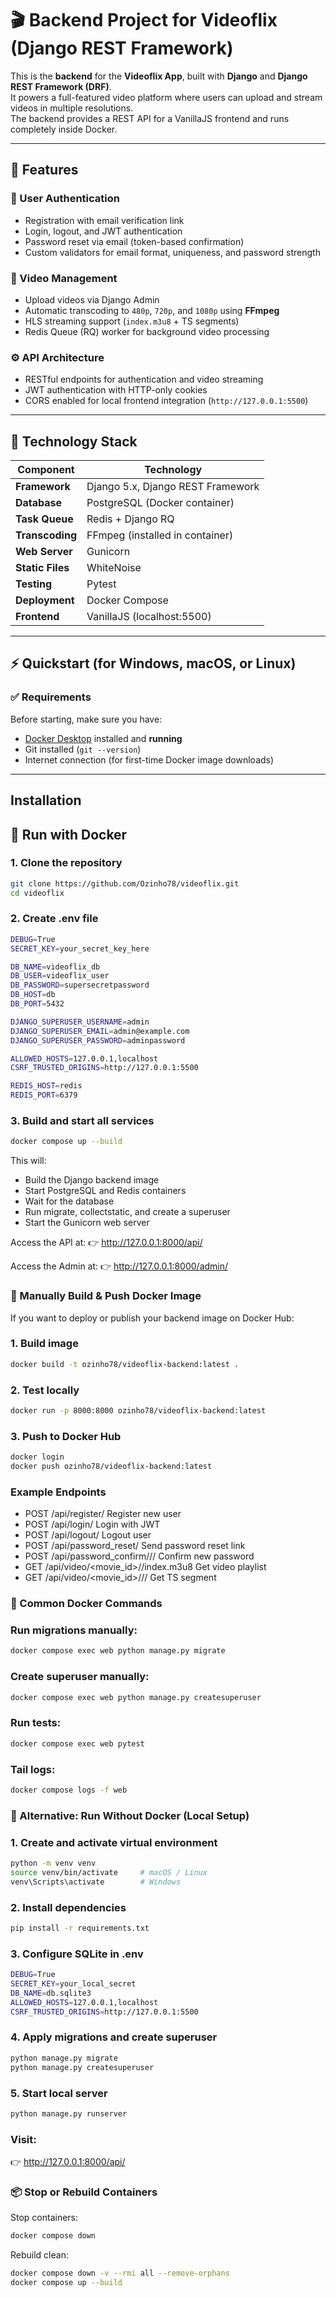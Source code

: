 # 🎬 Backend Project for Videoflix (Django REST Framework)

This is the **backend** for the **Videoflix App**, built with **Django** and **Django REST Framework (DRF)**.  
It powers a full-featured video platform where users can upload and stream videos in multiple resolutions.  
The backend provides a REST API for a VanillaJS frontend and runs completely inside Docker.

---

## 🚀 Features

### 🔐 User Authentication
- Registration with email verification link  
- Login, logout, and JWT authentication  
- Password reset via email (token-based confirmation)  
- Custom validators for email format, uniqueness, and password strength

### 🎥 Video Management
- Upload videos via Django Admin  
- Automatic transcoding to `480p`, `720p`, and `1080p` using **FFmpeg**  
- HLS streaming support (`index.m3u8` + TS segments)  
- Redis Queue (RQ) worker for background video processing  

### ⚙️ API Architecture
- RESTful endpoints for authentication and video streaming  
- JWT authentication with HTTP-only cookies  
- CORS enabled for local frontend integration (`http://127.0.0.1:5500`)

--------

## 🧱 Technology Stack

| Component | Technology |
|------------|-------------|
| **Framework** | Django 5.x, Django REST Framework |
| **Database** | PostgreSQL (Docker container) |
| **Task Queue** | Redis + Django RQ |
| **Transcoding** | FFmpeg (installed in container) |
| **Web Server** | Gunicorn |
| **Static Files** | WhiteNoise |
| **Testing** | Pytest |
| **Deployment** | Docker Compose |
| **Frontend** | VanillaJS (localhost:5500) |

-------------------------------------------------------------------------------------------------------------

## ⚡️ Quickstart (for Windows, macOS, or Linux)

### ✅ Requirements
Before starting, make sure you have:
- [Docker Desktop](https://www.docker.com/products/docker-desktop/) installed and **running**
- Git installed (`git --version`)
- Internet connection (for first-time Docker image downloads)

---

## Installation

## 🐳 Run with Docker

### 1. Clone the repository
```bash
git clone https://github.com/Ozinho78/videoflix.git
cd videoflix
```


### 2. Create .env file
```bash
DEBUG=True
SECRET_KEY=your_secret_key_here

DB_NAME=videoflix_db
DB_USER=videoflix_user
DB_PASSWORD=supersecretpassword
DB_HOST=db
DB_PORT=5432

DJANGO_SUPERUSER_USERNAME=admin
DJANGO_SUPERUSER_EMAIL=admin@example.com
DJANGO_SUPERUSER_PASSWORD=adminpassword

ALLOWED_HOSTS=127.0.0.1,localhost
CSRF_TRUSTED_ORIGINS=http://127.0.0.1:5500

REDIS_HOST=redis
REDIS_PORT=6379
```


### 3. Build and start all services
```bash
docker compose up --build
```

This will:
 - Build the Django backend image
 - Start PostgreSQL and Redis containers
 - Wait for the database
 - Run migrate, collectstatic, and create a superuser
 - Start the Gunicorn web server

Access the API at:
👉 http://127.0.0.1:8000/api/

Access the Admin at:
👉 http://127.0.0.1:8000/admin/



### 🐋 Manually Build & Push Docker Image

If you want to deploy or publish your backend image on Docker Hub:

### 1. Build image
```bash
docker build -t ozinho78/videoflix-backend:latest .
```

### 2. Test locally
```bash
docker run -p 8000:8000 ozinho78/videoflix-backend:latest
```

### 3. Push to Docker Hub
```bash
docker login
docker push ozinho78/videoflix-backend:latest
```

### Example Endpoints
 - POST	  /api/register/	                                Register new user
 - POST	  /api/login/	                                    Login with JWT
 - POST	  /api/logout/	                                  Logout user
 - POST	  /api/password_reset/	                          Send password reset link
 - POST	  /api/password_confirm/<uidb64>/<token>/	        Confirm new password
 - GET	  /api/video/<movie_id>/<resolution>/index.m3u8	  Get video playlist
 - GET	  /api/video/<movie_id>/<resolution>/<segment>/	  Get TS segment


### 🧰 Common Docker Commands

### Run migrations manually:
```bash
docker compose exec web python manage.py migrate
```

### Create superuser manually:
```bash
docker compose exec web python manage.py createsuperuser
```

### Run tests:
```bash
docker compose exec web pytest
```

### Tail logs:
```bash
docker compose logs -f web
```

### 🧠 Alternative: Run Without Docker (Local Setup)
### 1. Create and activate virtual environment
```bash
python -m venv venv
source venv/bin/activate     # macOS / Linux
venv\Scripts\activate        # Windows
```

### 2. Install dependencies
```bash
pip install -r requirements.txt
```

### 3. Configure SQLite in .env
```bash
DEBUG=True
SECRET_KEY=your_local_secret
DB_NAME=db.sqlite3
ALLOWED_HOSTS=127.0.0.1,localhost
CSRF_TRUSTED_ORIGINS=http://127.0.0.1:5500
```

### 4. Apply migrations and create superuser
```bash
python manage.py migrate
python manage.py createsuperuser
```

### 5. Start local server
```bash
python manage.py runserver
```


### Visit:
👉 http://127.0.0.1:8000/api/

### 📦 Stop or Rebuild Containers

Stop containers:
```bash
docker compose down
```

Rebuild clean:
```bash
docker compose down -v --rmi all --remove-orphans
docker compose up --build
```